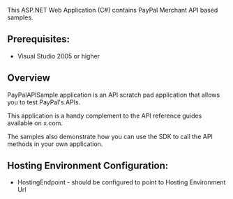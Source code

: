 This ASP.NET Web Application (C#) contains PayPal Merchant API based samples. 

Prerequisites:
--------------
*	Visual Studio 2005 or higher

Overview
--------
PayPalAPISample application is an API scratch pad application that allows you to test PayPal's APIs.

This application is a handy complement to the API reference guides available on x.com. 

The samples also demonstrate how you can use the SDK to call the API methods in your own application.


Hosting Environment Configuration:
--------------------------
* HostingEndpoint - should be configured to point to Hosting Environment Url
